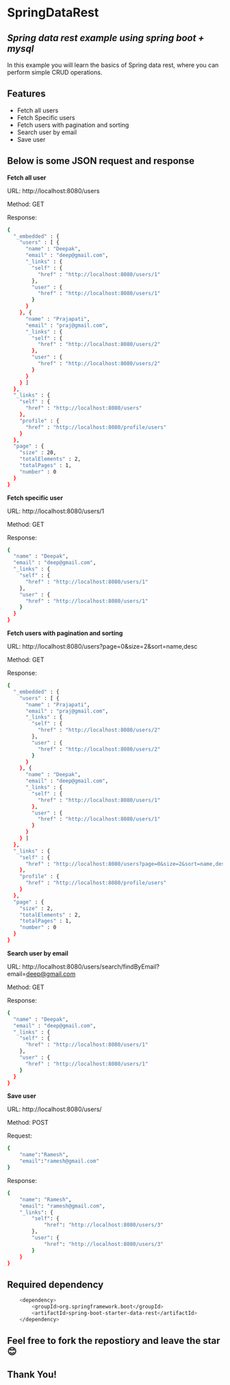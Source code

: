 # SpringDataRest
## _Spring data rest example using spring boot + mysql_

In this example you will learn the basics of Spring data rest, where you can perform simple CRUD operations.

## Features

- Fetch all users
- Fetch Specific users
- Fetch users with pagination and sorting
- Search user by email
- Save user


## Below is some JSON request and response

**Fetch all user**

URL: http://localhost:8080/users

Method: GET

Response:

```sh
{
  "_embedded" : {
    "users" : [ {
      "name" : "Deepak",
      "email" : "deep@gmail.com",
      "_links" : {
        "self" : {
          "href" : "http://localhost:8080/users/1"
        },
        "user" : {
          "href" : "http://localhost:8080/users/1"
        }
      }
    }, {
      "name" : "Prajapati",
      "email" : "praj@gmail.com",
      "_links" : {
        "self" : {
          "href" : "http://localhost:8080/users/2"
        },
        "user" : {
          "href" : "http://localhost:8080/users/2"
        }
      }
    } ]
  },
  "_links" : {
    "self" : {
      "href" : "http://localhost:8080/users"
    },
    "profile" : {
      "href" : "http://localhost:8080/profile/users"
    }
  },
  "page" : {
    "size" : 20,
    "totalElements" : 2,
    "totalPages" : 1,
    "number" : 0
  }
}
```

**Fetch specific user**

URL: http://localhost:8080/users/1

Method: GET

Response:

```sh
{
  "name" : "Deepak",
  "email" : "deep@gmail.com",
  "_links" : {
    "self" : {
      "href" : "http://localhost:8080/users/1"
    },
    "user" : {
      "href" : "http://localhost:8080/users/1"
    }
  }
}
```

**Fetch users with pagination and sorting**

URL: http://localhost:8080/users?page=0&size=2&sort=name,desc

Method: GET

Response:

```sh
{
  "_embedded" : {
    "users" : [ {
      "name" : "Prajapati",
      "email" : "praj@gmail.com",
      "_links" : {
        "self" : {
          "href" : "http://localhost:8080/users/2"
        },
        "user" : {
          "href" : "http://localhost:8080/users/2"
        }
      }
    }, {
      "name" : "Deepak",
      "email" : "deep@gmail.com",
      "_links" : {
        "self" : {
          "href" : "http://localhost:8080/users/1"
        },
        "user" : {
          "href" : "http://localhost:8080/users/1"
        }
      }
    } ]
  },
  "_links" : {
    "self" : {
      "href" : "http://localhost:8080/users?page=0&size=2&sort=name,desc"
    },
    "profile" : {
      "href" : "http://localhost:8080/profile/users"
    }
  },
  "page" : {
    "size" : 2,
    "totalElements" : 2,
    "totalPages" : 1,
    "number" : 0
  }
}
```

**Search user by email**

URL: http://localhost:8080/users/search/findByEmail?email=deep@gmail.com

Method: GET

Response:

```sh
{
  "name" : "Deepak",
  "email" : "deep@gmail.com",
  "_links" : {
    "self" : {
      "href" : "http://localhost:8080/users/1"
    },
    "user" : {
      "href" : "http://localhost:8080/users/1"
    }
  }
}
```

**Save user**

URL: http://localhost:8080/users/

Method: POST

Request:

```sh
{
    "name":"Ramesh",
    "email":"ramesh@gmail.com"
}
```

Response:
```sh
{
    "name": "Ramesh",
    "email": "ramesh@gmail.com",
    "_links": {
        "self": {
            "href": "http://localhost:8080/users/3"
        },
        "user": {
            "href": "http://localhost:8080/users/3"
        }
    }
}
```

## Required dependency
```sh
    <dependency>
		<groupId>org.springframework.boot</groupId>
		<artifactId>spring-boot-starter-data-rest</artifactId>
	</dependency>
```

## Feel free to fork the repostiory and leave the star😊

## Thank You!
